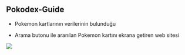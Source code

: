 ## Pokodex-Guide

- Pokemon kartlarının verilerinin bulunduğu

- Arama butonu ile aranılan Pokemon kartını ekrana getiren web sitesi

<img src="/Ekran Goruntusu.gif">
